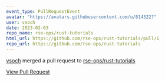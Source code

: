 ```yaml
---
event_type: PullRequestEvent
avatar: "https://avatars.githubusercontent.com/u/814322?"
user: vsoch
date: 2023-02-03
repo_name: rse-ops/rust-tutorials
html_url: https://github.com/rse-ops/rust-tutorials/pull/1
repo_url: https://github.com/rse-ops/rust-tutorials
---
```


<a href='https://github.com/vsoch' target='_blank'>vsoch</a> merged a pull request to <a href='https://github.com/rse-ops/rust-tutorials' target='_blank'>rse-ops/rust-tutorials</a>

<a href='https://github.com/rse-ops/rust-tutorials/pull/1' target='_blank'>View Pull Request</a>
